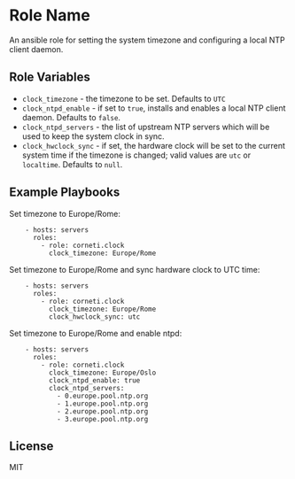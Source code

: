 Role Name
=========

An ansible role for setting the system timezone and configuring a local NTP client daemon.

Role Variables
--------------

  * `clock_timezone` - the timezone to be set. Defaults to `UTC`
  * `clock_ntpd_enable` - if set to `true`, installs and enables a local NTP client daemon. Defaults to `false`.
  * `clock_ntpd_servers` - the list of upstream NTP servers which will be used to keep the system clock in sync.
  * `clock_hwclock_sync` - if set, the hardware clock will be set to the current system time if the timezone is changed; valid values are `utc` or `localtime`. Defaults to `null`.

Example Playbooks
-----------------

Set timezone to Europe/Rome:

        - hosts: servers
          roles:
            - role: corneti.clock
              clock_timezone: Europe/Rome

Set timezone to Europe/Rome and sync hardware clock to UTC time:

        - hosts: servers
          roles:
            - role: corneti.clock
              clock_timezone: Europe/Rome
              clock_hwclock_sync: utc

Set timezone to Europe/Rome and enable ntpd:

        - hosts: servers
          roles:
            - role: corneti.clock
              clock_timezone: Europe/Oslo
              clock_ntpd_enable: true
              clock_ntpd_servers:
                - 0.europe.pool.ntp.org
                - 1.europe.pool.ntp.org
                - 2.europe.pool.ntp.org
                - 3.europe.pool.ntp.org

License
-------

MIT